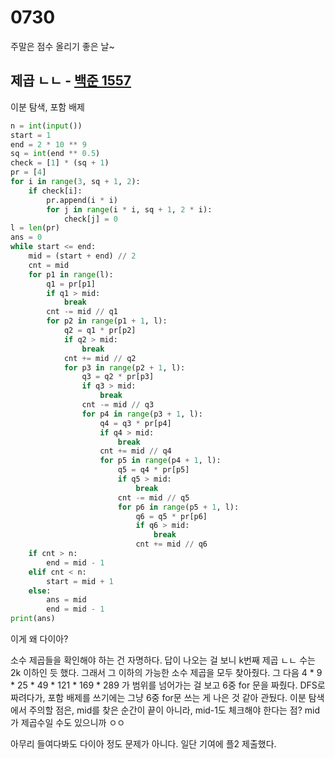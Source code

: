 # 0730

주말은 점수 올리기 좋은 날~

## 제곱 ㄴㄴ - [백준 1557](https://www.acmicpc.net/problem/1557)

이분 탐색, 포함 배제

```Python
n = int(input())
start = 1
end = 2 * 10 ** 9
sq = int(end ** 0.5)
check = [1] * (sq + 1)
pr = [4]
for i in range(3, sq + 1, 2):
    if check[i]:
        pr.append(i * i)
        for j in range(i * i, sq + 1, 2 * i):
            check[j] = 0
l = len(pr)
ans = 0
while start <= end:
    mid = (start + end) // 2
    cnt = mid
    for p1 in range(l):
        q1 = pr[p1]
        if q1 > mid:
            break
        cnt -= mid // q1
        for p2 in range(p1 + 1, l):
            q2 = q1 * pr[p2]
            if q2 > mid:
                break
            cnt += mid // q2
            for p3 in range(p2 + 1, l):
                q3 = q2 * pr[p3]
                if q3 > mid:
                    break
                cnt -= mid // q3
                for p4 in range(p3 + 1, l):
                    q4 = q3 * pr[p4]
                    if q4 > mid:
                        break
                    cnt += mid // q4
                    for p5 in range(p4 + 1, l):
                        q5 = q4 * pr[p5]
                        if q5 > mid:
                            break
                        cnt -= mid // q5
                        for p6 in range(p5 + 1, l):
                            q6 = q5 * pr[p6]
                            if q6 > mid:
                                break
                            cnt += mid // q6
    if cnt > n:
        end = mid - 1
    elif cnt < n:
        start = mid + 1
    else:
        ans = mid
        end = mid - 1
print(ans)
```

이게 왜 다이아?

소수 제곱들을 확인해야 하는 건 자명하다. 답이 나오는 걸 보니 k번째 제곱 ㄴㄴ 수는 2k 이하인 듯 했다. 그래서 그 이하의 가능한 소수 제곱을 모두 찾아줬다. 그 다음 4 * 9 * 25 * 49 * 121 * 169 * 289 가 범위를 넘어가는 걸 보고 6중 for 문을 짜줬다. DFS로 짜려다가, 포함 배제를 쓰기에는 그냥 6중 for문 쓰는 게 나은 것 같아 관뒀다. 이분 탐색에서 주의할 점은, mid를 찾은 순간이 끝이 아니라, mid-1도 체크해야 한다는 점? mid가 제곱수일 수도 있으니까 ㅇㅇ

아무리 들여다봐도 다이아 정도 문제가 아니다. 일단 기여에 플2 제출했다.
